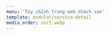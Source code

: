 ```yaml
---
menu: 'Tùy chỉnh trang web khách sạn'
template: modular/service-detail
media_order: ser1.webp
---
```


